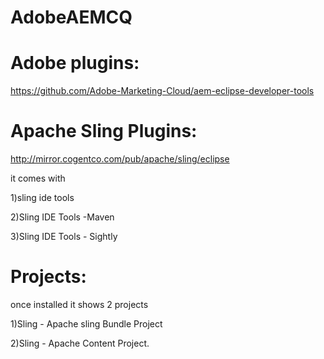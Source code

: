 # AdobeAEMCQ

Adobe plugins:
==============

https://github.com/Adobe-Marketing-Cloud/aem-eclipse-developer-tools

Apache Sling Plugins:
=====================
http://mirror.cogentco.com/pub/apache/sling/eclipse

it comes with 

1)sling ide tools

2)Sling IDE Tools -Maven

3)Sling IDE Tools - Sightly

Projects:
=========
once installed it shows 2 projects

1)Sling - Apache sling Bundle Project

2)Sling - Apache Content Project.




